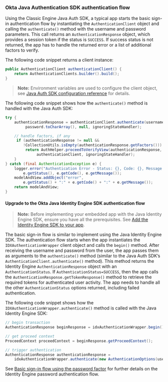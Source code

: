 ### Okta Java Authentication SDK authentication flow

Using the Classic Engine Java Auth SDK, a typical app starts the basic sign-in authentication flow by instantiating the `AuthenticationClient` object and calling the `authenticate()` method with the username and password parameters. This call returns an `AuthenticationResponse` object, which provides a session token if the status is `SUCCESS`. If success status is not returned, the app has to handle the returned error or a list of additional factors to verify.

The following code snippet returns a client instance:

```java
public AuthenticationClient authenticationClient() {
    return AuthenticationClients.builder().build();
}
```

> **Note:** Environment variables are used to configure the client object, see [Java Auth SDK configuration reference](https://github.com/okta/okta-auth-java#configuration-reference) for details.

The following code snippet shows how the `authenticate()` method is handled with the Java Auth SDK:

```java
try {
    authenticationResponse = authenticationClient.authenticate(username,
         password.toCharArray(), null, ignoringStateHandler);

    // handle factors, if any
     if (authenticationResponse != null &&
        !CollectionUtils.isEmpty(authenticationResponse.getFactors())) {
         return AuthHelper.proceedToVerifyView(authenticationResponse,
              authenticationClient, ignoringStateHandler);
    }
} catch (final AuthenticationException e) {
    logger.error("Authentication Error - Status: {}, Code: {}, Message: {}",
        e.getStatus(), e.getCode(), e.getMessage());
    modelAndView.addObject("error",
        e.getStatus() + ":" + e.getCode() + ":" + e.getMessage());
    return modelAndView;
}
```

#### Upgrade to the Okta Java Identity Engine SDK authentication flow

> **Note:** Before implementing your embedded app with the Java Identity Engine SDK, ensure you have all the prerequisites. See [Add the Identity Engine SDK to your app](/docs/guides/oie-upgrade-add-sdk-to-your-app/java/main/).

The basic sign-in flow is similar to implement using the Java Identity Engine SDK. The authentication flow starts when the app instantiates the `IDXAuthenticationWrapper` client object and calls the `begin()` method. After receiving the username and password from the user, the app passes them as arguments to the  `authenticate()` method (similar to the Java Auth SDK’s `AuthenticationClient.authenticate()` method). This method returns the Identity Engine `AuthenticationResponse` object with an `AuthenticationStatus`. If `AuthenticationStatus=SUCCESS`, then the app calls the `AuthenticationResponse.getTokenResponse()` method to retrieve the required tokens for authenticated user activity. The app needs to handle all the other `AuthenticationStatus` options returned, including failed authentication.

The following code snippet shows how the `IDXAuthenticationWrapper.authenticate()` method is called with the Java Identity Engine SDK:

```java
// begin transaction
AuthenticationResponse beginResponse = idxAuthenticationWrapper.begin();

// get proceed context
ProceedContext proceedContext = beginResponse.getProceedContext();

// trigger authentication
AuthenticationResponse authenticationResponse =
    idxAuthenticationWrapper.authenticate(new AuthenticationOptions(username, password.toCharArray()), proceedContext);
```

See [Basic sign-in flow using the password factor](/docs/guides/oie-embedded-sdk-use-case-basic-sign-in/java/main/) for further details on the Identity Engine password authentication flow.
